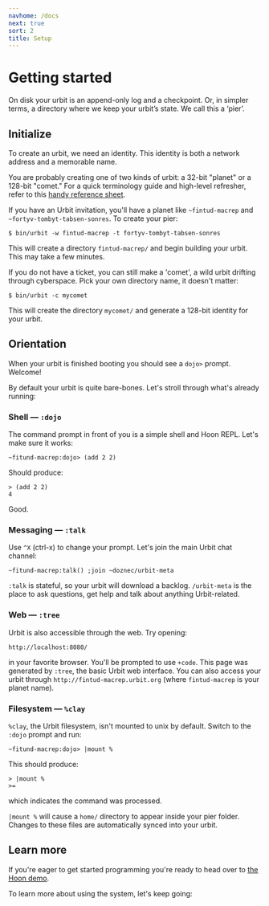```yaml
---
navhome: /docs
next: true
sort: 2
title: Setup
---
```


# Getting started

On disk your urbit is an append-only log and a checkpoint.  Or, in simpler terms, a directory where we keep your urbit’s state.  We call this a ‘pier’.

## Initialize

To create an urbit, we need an identity. This identity
is both a network address and a memorable name.

You are probably creating one of two kinds of urbit: a 32-bit
"planet" or a 128-bit "comet." For a quick terminology guide
and high-level refresher, refer to this [handy reference
sheet](/docs/about/glossary).

If you have an Urbit invitation, you'll have a planet like
`~fintud-macrep` and `~fortyv-tombyt-tabsen-sonres`.  To create
your pier:

    $ bin/urbit -w fintud-macrep -t fortyv-tombyt-tabsen-sonres

This will create a directory `fintud-macrep/` and begin building
your urbit. This may take a few minutes.

If you do not have a ticket, you can still make a 'comet', a wild
urbit drifting through cyberspace.  Pick your own directory name,
it doesn't matter:

    $ bin/urbit -c mycomet

This will create the directory `mycomet/` and generate a 128-bit identity for your urbit.

## Orientation

When your urbit is finished booting you should see a `dojo>` prompt.  Welcome!  

By default your urbit is quite bare-bones.  Let's stroll through what's already running:

### Shell — `:dojo`

The command prompt in front of you is a simple shell and Hoon REPL.  Let's make sure it works:

    ~fitund-macrep:dojo> (add 2 2)

Should produce:

    > (add 2 2)
    4

Good.

### Messaging — `:talk`

Use `^X` (ctrl-x) to change your prompt.  Let's join the main Urbit chat channel:

    ~fitund-macrep:talk() ;join ~doznec/urbit-meta

`:talk` is stateful, so your urbit will download a backlog.
`/urbit-meta` is the place to ask questions, get help and talk
about anything Urbit-related.

### Web — `:tree`

Urbit is also accessible through the web.  Try opening:

    http://localhost:8080/

in your favorite browser.  You'll be prompted to use `+code`.
This page was generated by `:tree`, the basic Urbit web
interface.  You can also access your urbit through
`http://fintud-macrep.urbit.org` (where `fintud-macrep` is your
planet name).  

### Filesystem — `%clay`

`%clay`, the Urbit filesystem, isn't mounted to unix by default.  Switch to the `:dojo` prompt and run:

    ~fitund-macrep:dojo> |mount %

This should produce:

    > |mount %
    >=

which indicates the command was processed.

`|mount %` will cause a `home/` directory to appear inside your pier folder.  Changes to these files are automatically synced into your urbit.

## Learn more

If you're eager to get started programming you're ready to head over to <a href="../../hoon/demo">the Hoon demo</a>.

To learn more about using the system, let's keep going:
